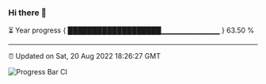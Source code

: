 ### Hi there 👋

⏳ Year progress { ███████████████████▁▁▁▁▁▁▁▁▁▁▁ } 63.50 %

---

⏰ Updated on Sat, 20 Aug 2022 18:26:27 GMT

![Progress Bar CI](https://github.com/ZhaoGui/ZhaoGui/workflows/Progress%20Bar%20CI/badge.svg)
